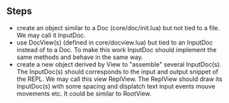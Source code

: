 ## Steps

- create an object similar to a Doc (core/doc/init.lua) but not tied to a file.
  We may call it InputDoc.
- use DocView(s) (defined in core/docview.lua) but tied to an InputDoc instead
  of to a Doc. To make this work InputDoc should implement the same methods
  and behave in the same way.
- create a new object derived by View to "assemble" several InputDoc(s).
  The InputDoc(s) should corresponds to the input and output snippet of the
  REPL.
  We may call this view ReplView.
  The ReplView should draw its InputDoc(s) with some spacing and displatch
  text input events mouve movements etc.
  It could be similar to RootView.
